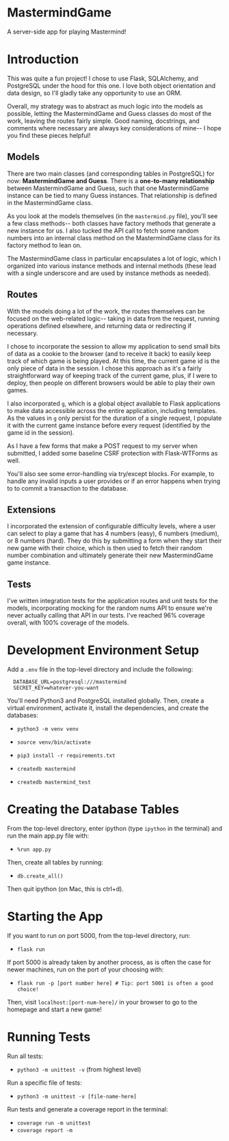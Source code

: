 MastermindGame
==========

A server-side app for playing Mastermind!

Introduction
============

This was quite a fun project! I chose to use Flask, SQLAlchemy, and PostgreSQL
under the hood for this one. I love both object orientation and data design,
so I'll gladly take any opportunity to use an ORM.

Overall, my strategy was to abstract as much logic into the models as possible,
letting the MastermindGame and Guess classes do most of the work, leaving the routes
fairly simple. Good naming, docstrings, and comments where necessary are always key
considerations of mine-- I hope you find these pieces helpful!

## Models

There are two main classes (and corresponding tables in PostgreSQL) for now: **MastermindGame
and Guess**. There is a **one-to-many relationship** between MastermindGame and Guess, such that
one MastermindGame instance can be tied to many Guess instances. That relationship is
defined in the MastermindGame class.

As you look at the models themselves (in the `mastermind.py` file), you'll see a few class
methods-- both classes have factory methods that generate a new instance for us.
I also tucked the API call to fetch some random numbers into an internal class
method on the MastermindGame class for its factory method to lean on.

The MastermindGame class in particular encapsulates a lot of logic, which I organized
into various instance methods and internal methods (these lead with a single underscore
and are used by instance methods as needed).

## Routes

With the models doing a lot of the work, the routes themselves can be focused on the
web-related logic-- taking in data from the request, running operations defined
elsewhere, and returning data or redirecting if necessary.

I chose to incorporate the session to allow my application to send small bits of data
as a cookie to the browser (and to receive it back) to easily keep track of which game
is being played. At this time, the current game id is the only piece of data in the session.
I chose this approach as it's a fairly straightforward way of keeping track of the current game,
plus, if I were to deploy, then people on different browsers would be able to play
their own games.

I also incorporated `g`, which is a global object available to Flask applications
to make data accessible across the entire application, including templates. As the
values in `g` only persist for the duration of a single request, I populate it with
the current game instance before every request (identified by the game id in the session).

As I have a few forms that make a POST request to my server when submitted, I added
some baseline CSRF protection with Flask-WTForms as well.

You'll also see some error-handling via try/except blocks. For example, to handle any
invalid inputs a user provides or if an error happens when trying to to commit a
transaction to the database.

## Extensions

I incorporated the extension of configurable difficulty levels, where a user can select
to play a game that has 4 numbers (easy), 6 numbers (medium), or 8 numbers (hard). They
do this by submitting a form when they start their new game with their choice, which is then
used to fetch their random number combination and ultimately generate their new MastermindGame game
instance.

## Tests

I've written integration tests for the application routes and unit tests for the models,
incorporating mocking for the random nums API to ensure we're never actually calling
that API in our tests. I've reached 96% coverage overall, with 100% coverage of the models.


Development Environment Setup
=============================

Add a `.env` file in the top-level directory and include the following:
```
  DATABASE_URL=postgresql:///mastermind
  SECRET_KEY=whatever-you-want
```

You'll need Python3 and PostgreSQL installed globally. Then, create a virtual environment,
activate it, install the dependencies, and create the databases:

 - `python3 -m venv venv`
 - `source venv/bin/activate`
 - `pip3 install -r requirements.txt`

 - `createdb mastermind`
 - `createdb mastermind_test`

Creating the Database Tables
============================

From the top-level directory, enter ipython (type `ipython` in the terminal) and
run the main app.py file with:

- `%run app.py`

Then, create all tables by running:

- `db.create_all()`

Then quit ipython (on Mac, this is ctrl+d).

Starting the App
================

If you want to run on port 5000, from the top-level directory, run:

 - `flask run`

If port 5000 is already taken by another process, as is often the case for
newer machines, run on the port of your choosing with:

 - `flask run -p [port number here] # Tip: port 5001 is often a good choice!`

Then, visit `localhost:[port-num-here]/` in your browser to go to the homepage
and start a new game!

Running Tests
=============

Run all tests:
- `python3 -m unittest -v` (from highest level)

Run a specific file of tests:
- `python3 -m unittest -v [file-name-here]`

Run tests and generate a coverage report in the terminal:

- `coverage run -m unittest`
- `coverage report -m`
